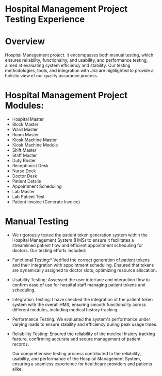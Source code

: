 # Hospital Management Project Testing Experience
# Overview
Hospital Management project. It encompasses both manual testing, which ensures reliability, functionality, and usability, and performance testing, aimed at evaluating system efficiency and stability. Our testing methodologies, tools, and integration with Jira are highlighted to provide a holistic view of our quality assurance process.
# Hospital Management Project Modules:
* Hospital Master
* Block Master
* Ward Master
* Room Master
* Kiosk Machine Master
* Kiosk Machine Module
* Shift Master
* Staff Master
* Duty Roster
* Receptionist Desk
* Nurse Deck
* Doctor Desk
* Patient Details
* Appointment Scheduling
* Lab Master
* Lab Patient Test
* Patient Invoice (Generate Invoice)

# Manual Testing
* We rigorously tested the patient token generation system within the Hospital Management System (HMS) to ensure it facilitates a streamlined patient flow and efficient appointment 
  scheduling for doctors. Our testing efforts included:

* Functional Testing:*
  Verified the correct generation of patient tokens and their integration with appointment scheduling. Ensured that tokens are dynamically assigned to doctor slots, optimizing resource 
  allocation.

* Usability Testing: 
  Assessed the user interface and interaction flow to confirm ease of use for hospital staff managing patient tokens and scheduling.

* Integration Testing:
  I have checked the integration of the patient token system with the overall HMS, ensuring smooth functionality across different modules, including medical history tracking.

* Performance Testing:
  We evaluated the system's performance under varying loads to ensure stability and efficiency during peak usage times.

* Reliability Testing:
  Ensured the reliability of the medical history tracking feature, confirming accurate and secure management of patient records.
  
  Our comprehensive testing process contributed to the reliability, usability, and performance of the Hospital Management System, ensuring a seamless experience for healthcare providers 
  and patients alike.




